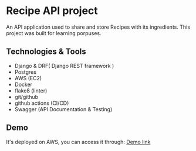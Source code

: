 # Recipe API project
An API application used to share and store Recipes with its ingredients.
This project was built for learning porpuses.

## Technologies & Tools
- Django & DRF( Django REST framework )
- Postgres
- AWS (EC2)
- Docker
- flake8 (linter)
- git/github
- github actions (CI/CD)
- Swagger (API Documentation & Testing)


## Demo
It's deployed on AWS, you can access it through: [Demo link](http://ec2-3-83-202-202.compute-1.amazonaws.com/api/docs/)